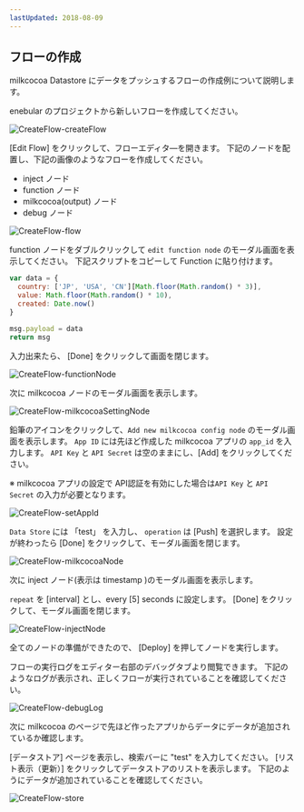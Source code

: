 ```yaml
---
lastUpdated: 2018-08-09
---
```


## フローの作成

milkcocoa Datastore にデータをプッシュするフローの作成例について説明します。

enebular のプロジェクトから新しいフローを作成してください。

![CreateFlow-createFlow](./../../../../img/InfoMotion/DataSource/Milkcocoa-v2/CreateFlow-createFlow.png)


[Edit Flow] をクリックして、フローエディタ―を開きます。
下記のノードを配置し、下記の画像のようなフローを作成してください。

* inject ノード
* function ノード
* milkcocoa(output) ノード
* debug ノード

![CreateFlow-flow](./../../../../img/InfoMotion/DataSource/Milkcocoa-v2/CreateFlow-flow.png)


function ノードをダブルクリックして `edit function node` のモーダル画面を表示してください。
下記スクリプトをコピーして Function に貼り付けます。

```javascript
var data = {
  country: ['JP', 'USA', 'CN'][Math.floor(Math.random() * 3)],
  value: Math.floor(Math.random() * 10),
  created: Date.now()
}

msg.payload = data
return msg
```

入力出来たら、 [Done] をクリックして画面を閉じます。

![CreateFlow-functionNode](./../../../../img/InfoMotion/DataSource/Milkcocoa-v2/CreateFlow-functionNode.png)


次に milkcocoa ノードのモーダル画面を表示します。

![CreateFlow-milkcocoaSettingNode](./../../../../img/InfoMotion/DataSource/Milkcocoa-v2/CreateFlow-milkcocoaSettingNode.png)


鉛筆のアイコンをクリックして、`Add new milkcocoa config node` のモーダル画面を表示します。
`App ID` には先ほど作成した milkcocoa アプリの `app_id` を入力します。
`API Key` と `API Secret` は空のままにし、[Add] をクリックしてください。

※ milkcocoa アプリの設定で API認証を有効にした場合は`API Key` と `API Secret` の入力が必要となります。

![CreateFlow-setAppId](./../../../../img/InfoMotion/DataSource/Milkcocoa-v2/CreateFlow-setAppId.png)


`Data Store` には 「test」 を入力し、 `operation` は [Push] を選択します。
設定が終わったら [Done] をクリックして、モーダル画面を閉じます。

![CreateFlow-milkcocoaNode](./../../../../img/InfoMotion/DataSource/Milkcocoa-v2/CreateFlow-milkcocoaNode.png)


次に inject ノード(表示は timestamp )のモーダル画面を表示します。

 `repeat` を [interval] とし、every [5] seconds に設定します。
 [Done] をクリックして、モーダル画面を閉じます。

![CreateFlow-injectNode](./../../../../img/InfoMotion/DataSource/Milkcocoa-v2/CreateFlow-injectNode.png)


全てのノードの準備ができたので、 [Deploy] を押してノードを実行します。

フローの実行ログをエディター右部のデバッグタブより閲覧できます。
下記のようなログが表示され、正しくフローが実行されていることを確認してください。

![CreateFlow-debugLog](./../../../../img/InfoMotion/DataSource/Milkcocoa-v2/CreateFlow-debugLog.png)


次に milkcocoa のページで先ほど作ったアプリからデータにデータが追加されているか確認します。

[データストア] ページを表示し、検索バーに "test" を入力してください。
[リスト表示（更新）] をクリックしてデータストアのリストを表示します。
下記のようにデータが追加されていることを確認してください。

![CreateFlow-store](./../../../../img/InfoMotion/DataSource/Milkcocoa-v2/CreateFlow-store.png)
